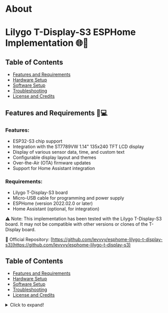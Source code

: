 # About

# Lilygo T-Display-S3 ESPHome Implementation 🌐🚀

## Table of Contents

- [Features and Requirements](#features-and-requirements)
- [Hardware Setup](#hardware-setup)
- [Software Setup](#software-setup)
- [Troubleshooting](#troubleshooting)
- [License and Credits](#license-and-credits)

## Features and Requirements 🔧💻

### Features:
* ESP32-S3 chip support
* Integration with the ST7789VW 1.14" 135x240 TFT LCD display
* Display of various sensor data, time, and custom text
* Configurable display layout and themes
* Over-the-Air (OTA) firmware updates
* Support for Home Assistant integration

### Requirements:
* Lilygo T-Display-S3 board
* Micro-USB cable for programming and power supply
* ESPHome (version 2022.02.0 or later)
* Home Assistant (optional, for integration)

⚠️ Note: This implementation has been tested with the Lilygo T-Display-S3 board. It may not be compatible with other versions or clones of the T-Display board.

🔗 Official Repository: [https://github.com/levvvy/esphome-lilygo-t-display-s3](https://github.com/levvvy/esphome-lilygo-t-display-s3)

## Table of Contents

- [Features and Requirements](#features-and-requirements)
- [Hardware Setup](#hardware-setup)
- [Software Setup](#software-setup)
- [Troubleshooting](#troubleshooting)
- [License and Credits](#license-and-credits)

<details>
  <summary>Click to expand!</summary>
  
  ## Features and Requirements 🔧💻

  ### Features:
  * ESP32-S3 chip support
  * Integration with the ST7789V 1.9″ 320×170 Color IPS TFT Display
  * Display of various sensor data, time, and custom text
  * Configurable display layout and themes
  * Over-the-Air (OTA) firmware updates
  * Support for Home Assistant integration

  ### Requirements:
  * Lilygo T-Display-S3 board
  * Micro-USB cable for programming and power supply
  * ESPHome (version 2022.02.0 or later)
  * Home Assistant (optional, for integration)

  ⚠️ Note: This implementation has been tested with the Lilygo T-Display-S3 board. It may not be compatible with other versions or clones of the T-Display board.

  ## Hardware Setup 🔌🔧

  1. Connect the Lilygo T-Display-S3 board to your computer using a Micro-USB cable. Ensure that the board is powered up and recognized by your computer.
  2. Check for any visible damage on the board, display, or components before proceeding. If you find any issues, contact the supplier or manufacturer for assistance.
  3. (Optional) If you plan to integrate additional sensors or peripherals with the T-Display-S3, follow the manufacturer's documentation to connect and configure them.
  4. Make sure the board is properly connected and powered during the entire software setup process.

  ## Troubleshooting 🛠️🔍

  If you encounter any issues during the setup or usage of the Lilygo T-Display-S3 with ESPHome, try the following steps:

  1. Double-check your hardware connections and ensure the board is properly powered.
  2. Verify your Wi-Fi credentials and other sensitive information in the `secrets.yaml` file.
  3. Review the configuration in `esphome-lilygo-t-display-s3.yaml.yaml`, ensuring there are no errors or inconsistencies.
  4. Check the ESPHome logs for any error messages or warnings. Use the following command to view the logs, replacing `<your-device-name>` with the name you chose for your device:
     ```
     esphome logs -d <your-device-name> lilygo_t_display_s3.yaml
     ```

  5. Consult the [ESPHome documentation](https://esphome.io/) and [Lilygo T-Display-S3 GitHub documentation](https://github.com/Xinyuan-LilyGO/T-Display-S3) for further information and guidance.

  6. If you are still experiencing issues, please create a [new issue on the GitHub repository](https://github.com/levvvy/esphome-lilygo-t-display-s3/issues), providing as much detail as possible about your problem.

  ## Task List

  - [Soon™] Create Lilygo T-Display-S3 ESPHome implementation
  - [x] Write documentation
  - [x] Publish the GitHub repository
  - [ ] Add more example configurations

  ## License and Credits 📜🌟

  This project is licensed under the [MIT License](https://github.com/levvvy/esphome-lilygo-t-display-s3/blob/main/LICENSE).



# Installation

You can use the button below to install the pre-built firmware directly to your device via USB from the browser.

<esp-web-install-button manifest="./manifest.json"></esp-web-install-button>

<script type="module" src="https://unpkg.com/esp-web-tools@9.1.0/dist/web/install-button.js?module"></script>
